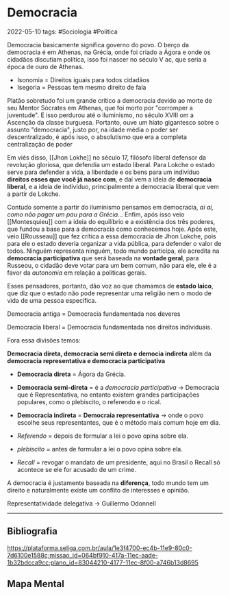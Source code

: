 # Democracia
2022-05-10
tags: #Sociologia #Política 

Democracia basicamente significa governo do povo. O berço da democracia é em Athenas, na Grécia, onde foi criado a Ágora e onde os cidadãos discutiam política, isso foi nascer no século V ac, que seria a época de ouro de Athenas.

- Isonomia = Direitos iguais para todos cidadãos
- Isegoria = Pessoas tem mesmo direito de fala

Platão sobretudo foi um grande crítico a democracia devido ao morte de seu Mentor Sócrates em Athenas, que foi morto por "corromper a juventude". 
E isso perdurou até o iluminismo, no século XVIII om a Ascenção da classe burguesa. Portanto, ouve um hiato gigantesco sobre o assunto "democracia", justo por, na idade média o poder ser descentralizado, é após isso, o absolutismo que era a completa centralização de poder

Em viés disso, [[Jhon Lokhe]] no século 17, filósofo liberal defensor da revolução gloriosa, que defendia um estado liberal. Para Lokche o estado serve para defender a vida, a liberdade e os bens para um indivíduo **direitos esses que você já nasce com**,  e daí vem a ideia de **democracia liberal**, e a ideia de indivíduo, principalmente a democracia liberal que vem a partir de Lokche.

Contudo somente a partir do iluminismo pensamos em democracia, *ai ai, como não pagar um pau para a Grécia...* Enfim, após isso veio [[Montesquieu]] com a ideia do equilíbrio e a existência dos três poderes, que fundou a base para a democracia como conhecemos hoje. Após este, veio [[Rousseau]] que fez crítica a essa democracia de Jhon Lokche, pois para ele o estado deveria organizar a vida pública, para defender o valor de todos. Ninguém representa ninguém, todo mundo participa, ele acredita na **democracia participativa** que será baseada na **vontade geral**, para Russeou, o cidadão deve votar para um bem comum, não para ele, ele é a favor da *autonomia* em relação a políticas gerais.

Esses pensadores, portanto, dão voz ao que chamamos de **estado laico**, que diz que o estado não pode representar uma religião nem o modo de vida de uma pessoa específica.

Democracia antiga = Democracia fundamentada nos deveres

Democracia liberal = Democracia fundamentada nos direitos individuais.

Fora essa divisões temos: 

**Democracia direta, democracia semi direta e democia indireta** além da **democracia representativa e democracia participativa**

* **Democracia direta** = Ágora da Grécia.

* **Democracia semi-direta** = é a *democracia  participativa* -> Democracia que é Representativa, no entanto existem grandes participações populares, como o plebiscito, o referendo e o rical.

* **Democracia indireta** = **Democraia representativa** -> onde o povo escolhe seus representantes, que é o método mais comum hoje em dia.

* *Referendo* = depois de formular a lei o povo opina sobre ela.
* *plebiscito* = antes de formular a lei o povo opina sobre ela.
* *Recall* = revogar o mandato de um presidente, aqui no Brasil o Recall só acontece se ele for acusado de um crime.

A democracia é justamente baseada na **diferença**,  todo mundo tem um direito e naturalmente existe um conflito de interesses e opinião.

Representatividade delegativa -> Guillermo Odonnell



-----------------------------------------------
## Bibliografia

https://plataforma.seliga.com.br/aula/1e3f4700-ec4b-11e9-80c0-7d6100e1588c;missao_id=064bf910-417a-11ec-aade-1b32bdcca9cc;plano_id=83044210-4177-11ec-8f00-a746b13d8695

## Mapa Mental